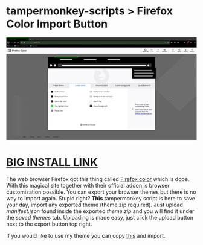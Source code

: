 # tampermonkey-scripts > Firefox Color Import Button

![preview image](https://raw.githubusercontent.com/Yazaar/tampermonkey-scripts/master/FirefoxColorImportButton/preview.jpg "import button!")

# [BIG INSTALL LINK](https://raw.githubusercontent.com/Yazaar/tampermonkey-scripts/master/FirefoxColorImportButton/FirefoxColorImportButton.user.js)

The web browser Firefox got this thing called [Firefox color](https://color.firefox.com) which is dope. With this magical site together with their official addon is browser customization possible. You can export your browser themes but there is no way to import again. Stupid right? **This** tampermonkey script is here to save your day, import any exported theme (theme.zip required). Just upload *manifest.json* found inside the exported *theme.zip* and you will find it under the *saved themes* tab. Uploading is made easy, just click the upload button next to the export button top right.

If you would like to use my theme you can copy [this](https://raw.githubusercontent.com/Yazaar/tampermonkey-scripts/master/FirefoxColorImportButton/YazaarGreenTheme.json) and import.
